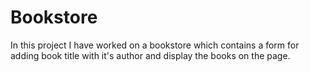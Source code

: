 # Bookstore
In this project I have worked on a bookstore which contains a form for adding book title with it's author and display the books on the page.
